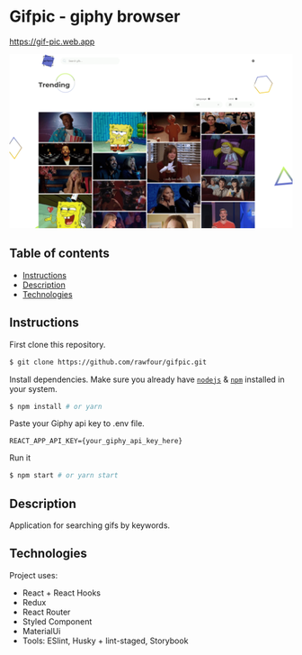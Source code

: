 # Gifpic - giphy browser

https://gif-pic.web.app

<img src="src/assets/screenshots/capture.PNG">

## Table of contents

- [Instructions](#Instructions)
- [Description](#Description)
- [Technologies](#Technologies)

## Instructions

First clone this repository.

```bash
$ git clone https://github.com/rawfour/gifpic.git
```

Install dependencies. Make sure you already have [`nodejs`](https://nodejs.org/en/) & [`npm`](https://www.npmjs.com/) installed in your system.

```bash
$ npm install # or yarn
```

Paste your Giphy api key to .env file.

```
REACT_APP_API_KEY={your_giphy_api_key_here}
```

Run it

```bash
$ npm start # or yarn start
```

## Description

Application for searching gifs by keywords.

## Technologies

Project uses:

- React + React Hooks
- Redux
- React Router
- Styled Component
- MaterialUi
- Tools: ESlint, Husky + lint-staged, Storybook

